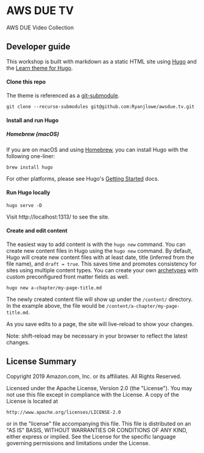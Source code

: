 # AWS DUE TV

AWS DUE Video Collection

## Developer guide

This workshop is built with markdown as a static HTML site using [Hugo](http://gohugo.io) and the [Learn theme for Hugo](https://learn.netlify.com/en/).

#### Clone this repo

The theme is referenced as a [git-submodule](https://git-scm.com/docs/git-submodule).

`git clone --recurse-submodules git@github.com:Ryanjlowe/awsdue.tv.git`

#### Install and run Hugo

##### Homebrew (macOS)

If you are on macOS and using [Homebrew](https://brew.sh/), you can install Hugo with the following one-liner:

`brew install hugo`

For other platforms, please see Hugo's [Getting Started](https://gohugo.io/getting-started/installing/) docs.

#### Run Hugo locally

`hugo serve -D`

Visit http://localhost:1313/ to see the site.

#### Create and edit content

The easiest way to add content is with the `hugo new` command. You can create new content files in Hugo using the `hugo new` command. By default, Hugo will create new content files with at least date, title (inferred from the file name), and `draft = true`. This saves time and promotes consistency for sites using multiple content types. You can create your own [archetypes](https://gohugo.io/content-management/archetypes/) with custom preconfigured front matter fields as well.

`hugo new a-chapter/my-page-title.md`

The newly created content file will show up under the `/content/` directory. In the example above, the file would be `/content/a-chapter/my-page-title.md`.

As you save edits to a page, the site will live-reload to show your changes.

Note: shift-reload may be necessary in your browser to reflect the latest changes.

## License Summary

Copyright 2019 Amazon.com, Inc. or its affiliates. All Rights Reserved.

Licensed under the Apache License, Version 2.0 (the "License").
You may not use this file except in compliance with the License.
A copy of the License is located at

    http://www.apache.org/licenses/LICENSE-2.0

or in the "license" file accompanying this file. This file is distributed
on an "AS IS" BASIS, WITHOUT WARRANTIES OR CONDITIONS OF ANY KIND, either
express or implied. See the License for the specific language governing
permissions and limitations under the License.
